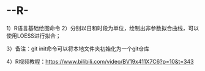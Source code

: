 # --R-
1）R语言基础绘图命令
2）分别以日和时段为单位，绘制出非参数拟合曲线，可以使用LOESS进行拟合；

3）备注：git init命令可以将本地文件夹初始化为一个git仓库

4）R视频教程：https://www.bilibili.com/video/BV19x411X7C6?p=10&t=343
